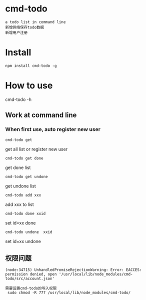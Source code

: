 # cmd-todo
```
a todo list in command line 
新增网络保存todo数据
新增用户注册
```
# Install
```
npm install cmd-todo -g
```

# How to use
cmd-todo -h
## Work at command line

### When first use, auto register new user

```
cmd-todo get 
```
get all list or register new user

```
cmd-todo get done
```
get done list
```
cmd-todo get undone
```
get undone list

```
cmd-todo add xxx 
```
add xxx to  list

```
cmd-todo done xxid
```
set id=xx done

```
cmd-todo undone  xxid
```
set id=xx undone


## 权限问题
```
(node:34715) UnhandledPromiseRejectionWarning: Error: EACCES: permission denied, open '/usr/local/lib/node_modules/cmd-todo/src/account.json'

需要设置cmd-todo的写入权限
 sudo chmod -R 777 /usr/local/lib/node_modules/cmd-todo/      
```
